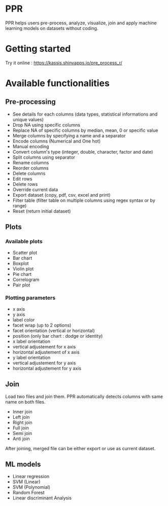 # PPR

PPR helps users pre-process, analyze, visualize, join and apply machine learning models on datasets without coding.

# Getting started

Try it online : https://kassis.shinyapps.io/pre_process_r/

# Available functionalities

## Pre-processing
- See details for each columns (data types, statistical informations and unique values)
- Drop NA using specific columns
- Replace NA of specific columns by median, mean, 0 or specific value
- Merge columns by specifying a name and a separator
- Encode columns (Numerical and One hot)
- Manual encoding
- Convert column's type (integer, double, character, factor and date)
- Split columns using separator
- Rename columns
- Reorder columns
- Delete columns
- Edit rows
- Delete rows
- Override current data
- Export dataset (copy, pdf, csv, excel and print)
- Filter table (filter table on multiple columns using regex syntax or by range)
- Reset (return initial dataset)


## Plots
### Available plots
- Scatter plot
- Bar chart
- Boxplot
- Violin plot
- Pie chart
- Correlogram
- Pair plot
### Plotting parameters
- x axis
- y axis
- label color
- facet wrap (up to 2 options)
- facet orientation (vertical or horizontal)
- position (only bar chart : dodge or identity)
- x label orientation
- vertical adjustement for x axis
- horizontal adjustement of x axis
- y label orientation
- vertical adjustement for y axis
- horizontal adjustement for y axis

## Join
Load two files and join them. PPR automatically detects columns with same name on both files.
- Inner join
- Left join
- Right join
- Full join
- Semi join
- Anti join

After joining, merged file can be either export or use as current dataset.

## ML models
- Linear regression
- SVM (Linear)
- SVM (Polynomial)
- Random Forest
- Linear discriminant Analysis


